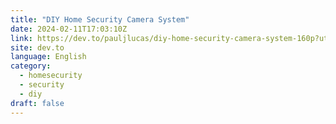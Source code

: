 ```yaml
---
title: "DIY Home Security Camera System"
date: 2024-02-11T17:03:10Z
link: https://dev.to/pauljlucas/diy-home-security-camera-system-160p?utm_medium=RSS&utm_source=news.12bit.vn
site: dev.to
language: English
category:
  - homesecurity
  - security
  - diy
draft: false
---
```

